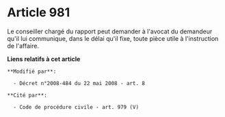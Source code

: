 # Article 981

Le conseiller chargé du rapport peut demander à l'avocat du demandeur qu'il lui communique, dans le délai qu'il fixe, toute
pièce utile à l'instruction de l'affaire.

**Liens relatifs à cet article**

	**Modifié par**:

	  - Décret n°2008-484 du 22 mai 2008 - art. 8

	**Cité par**:

	  - Code de procédure civile - art. 979 (V)
